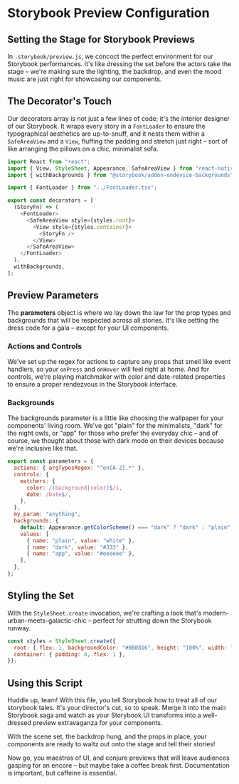 
# Storybook Preview Configuration

## Setting the Stage for Storybook Previews

In `.storybook/preview.js`, we concoct the perfect environment for our Storybook performances. It's like dressing the set before the actors take the stage – we're making sure the lighting, the backdrop, and even the mood music are just right for showcasing our components.

## The Decorator's Touch

Our decorators array is not just a few lines of code; it's the interior designer of our Storybook. It wraps every story in a `FontLoader` to ensure the typographical aesthetics are up-to-snuff, and it nests them within a `SafeAreaView` and a `View`, fluffing the padding and stretch just right – sort of like arranging the pillows on a chic, minimalist sofa.

```javascript
import React from "react";
import { View, StyleSheet, Appearance, SafeAreaView } from "react-native";
import { withBackgrounds } from "@storybook/addon-ondevice-backgrounds";

import { FontLoader } from "../FontLoader.tsx";

export const decorators = [
  (StoryFn) => (
    <FontLoader>
      <SafeAreaView style={styles.root}>
        <View style={styles.container}>
          <StoryFn />
        </View>
      </SafeAreaView>
    </FontLoader>
  ),
  withBackgrounds,
];
```

## Preview Parameters

The **parameters** object is where we lay down the law for the prop types and backgrounds that will be respected across all stories. It's like setting the dress code for a gala – except for your UI components.

### Actions and Controls
We've set up the regex for actions to capture any props that smell like event handlers, so your `onPress` and `onHover` will feel right at home. And for controls, we're playing matchmaker with color and date-related properties to ensure a proper rendezvous in the Storybook interface.

### Backgrounds
The backgrounds parameter is a little like choosing the wallpaper for your components' living room. We've got "plain" for the minimalists, "dark" for the night owls, or "app" for those who prefer the everyday chic – and of course, we thought about those with dark mode on their devices because we're inclusive like that.

```javascript
export const parameters = {
  actions: { argTypesRegex: "^on[A-Z].*" },
  controls: {
    matchers: {
      color: /(background|color)$/i,
      date: /Date$/,
    },
  },
  my_param: "anything",
  backgrounds: {
    default: Appearance.getColorScheme() === "dark" ? "dark" : "plain",
    values: [
      { name: "plain", value: "white" },
      { name: "dark", value: "#333" },
      { name: "app", value: "#eeeeee" },
    ],
  },
};
```

## Styling the Set

With the `StyleSheet.create` invocation, we're crafting a look that's modern-urban-meets-galactic-chic – perfect for strutting down the Storybook runway.

```javascript
const styles = StyleSheet.create({
  root: { flex: 1, backgroundColor: "#0B0816", height: "100%", width: "100%" },
  container: { padding: 8, flex: 1 },
});
```

## Using this Script

Huddle up, team! With this file, you tell Storybook how to treat all of our storybook tales. It's your director's cut, so to speak. Merge it into the main Storybook saga and watch as your Storybook UI transforms into a well-dressed preview extravaganza for your components.

With the scene set, the backdrop hung, and the props in place, your components are ready to waltz out onto the stage and tell their stories!

Now go, you maestros of UI, and conjure previews that will leave audiences gasping for an encore – but maybe take a coffee break first. Documentation is important, but caffeine is essential.
`